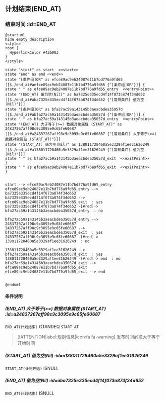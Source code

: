 ## 计划结束(END_AT) <!-- {docsify-ignore-all} -->

   

### 结束时间 :id=END_AT

```plantuml
@startuml
hide empty description
<style>
root {
  HyperlinkColor #42b983
}
</style>

state "start" as start  <<start>>
state "end" as end <<end>>
state "[条件组]OR" as efce89ac9eb24087e11b7bd776a9fd65 [[$./end_at#aefce89ac9eb24087e11b7bd776a9fd65 {"[条件组]OR"}]] {
state " " as efce89ac9eb24087e11b7bd776a9fd65_entry  <<entryPoint>>
state "(END_AT) 值为空(Nil)" as ba7325e335ecd4f14f073a874f34d652 [[$./end_at#aba7325e335ecd4f14f073a874f34d652 {"[常规条件] 值为空(Nil)"}]]
state "[条件组]OR" as bfa27ac59a143145b3aeacbdea35057d [[$./end_at#abfa27ac59a143145b3aeacbdea35057d {"[条件组]OR"}]] {
state " " as bfa27ac59a143145b3aeacbdea35057d_entry  <<entryPoint>>
state "(END_AT) 大于等于(>=) 数据对象属性 (START_AT)" as 24837267aff98c9c3095e9c65fe60687 [[$./end_at#a24837267aff98c9c3095e9c65fe60687 {"[常规条件] 大于等于(>=) 数据对象属性 (START_AT)"}]]
state "(START_AT) 值为空(Nil)" as 138011728460a5e3329af1ee31626249 [[$./end_at#a138011728460a5e3329af1ee31626249 {"[常规条件] 值为空(Nil)"}]]
state " " as bfa27ac59a143145b3aeacbdea35057d_exit  <<exitPoint>>
}
state " " as efce89ac9eb24087e11b7bd776a9fd65_exit  <<exitPoint>>
}


start --> efce89ac9eb24087e11b7bd776a9fd65_entry 
efce89ac9eb24087e11b7bd776a9fd65_entry --> ba7325e335ecd4f14f073a874f34d652 
ba7325e335ecd4f14f073a874f34d652 --> efce89ac9eb24087e11b7bd776a9fd65_exit  : yes
ba7325e335ecd4f14f073a874f34d652 -[#red]-> bfa27ac59a143145b3aeacbdea35057d_entry  : no

bfa27ac59a143145b3aeacbdea35057d_entry --> 24837267aff98c9c3095e9c65fe60687 
24837267aff98c9c3095e9c65fe60687 --> bfa27ac59a143145b3aeacbdea35057d_exit  : yes
24837267aff98c9c3095e9c65fe60687 -[#red]-> 138011728460a5e3329af1ee31626249  : no

138011728460a5e3329af1ee31626249 --> bfa27ac59a143145b3aeacbdea35057d_exit  : yes
138011728460a5e3329af1ee31626249 -[#red]-> end  : no
bfa27ac59a143145b3aeacbdea35057d_exit --> efce89ac9eb24087e11b7bd776a9fd65_exit 
efce89ac9eb24087e11b7bd776a9fd65_exit --> end 


@enduml
```

#### 条件说明

##### (END_AT) 大于等于(>=) 数据对象属性 (START_AT) :id=a24837267aff98c9c3095e9c65fe60687



`END_AT(计划结束)` GTANDEQ  `START_AT`

> [!ATTENTION|label:规则信息|icon:fa fa-warning]
> 发布时间必须大于等于开始时间


##### (START_AT) 值为空(Nil) :id=a138011728460a5e3329af1ee31626249



`START_AT(计划开始)` ISNULL 

##### (END_AT) 值为空(Nil) :id=aba7325e335ecd4f14f073a874f34d652



`END_AT(计划结束)` ISNULL 






